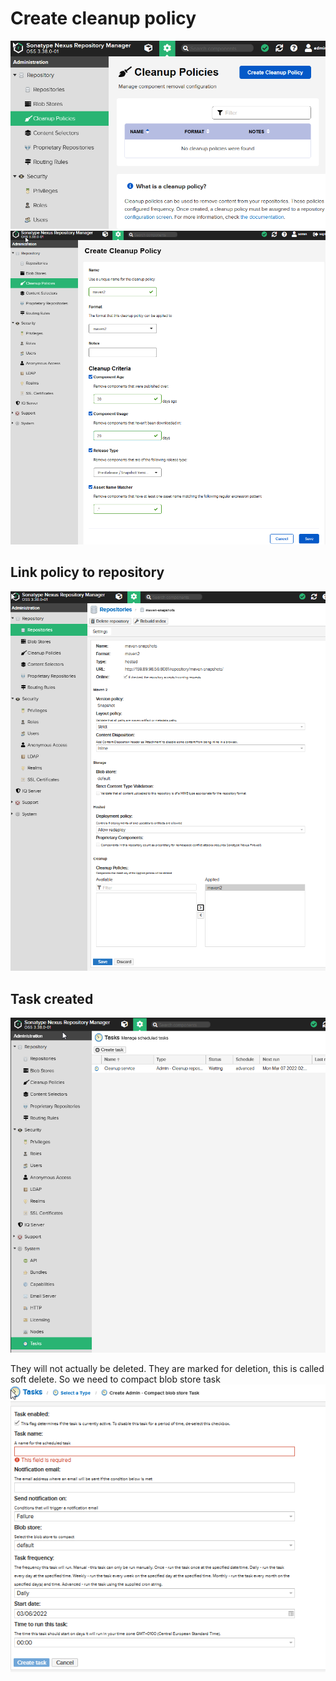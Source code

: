 # Create cleanup policy
![](img/04_cleanup.png)
![](img/04_cleanup_settings.png)

## Link policy to repository
![](img/04_cleanup_assign_policy_to_repo.png)

## Task created
![](img/04_cleanup_task_is_created.png)

They will not actually be deleted. They are marked for deletion, this is called soft delete.
So we need to compact blob store task
![](img/04_cleanup_blob_compact.png)
